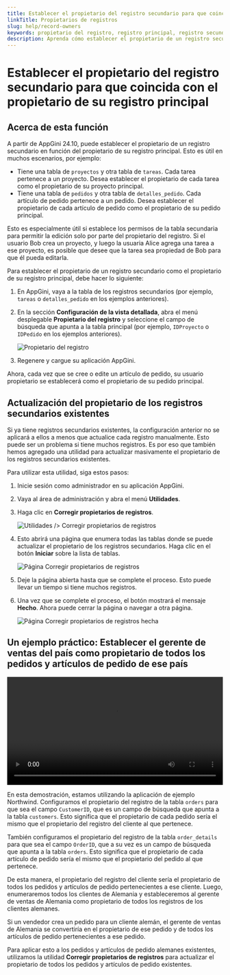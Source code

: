 ```yaml
---
title: Establecer el propietario del registro secundario para que coincida con el propietario de su registro principal
linkTitle: Propietarios de registros
slug: help/record-owners
keywords: propietario del registro, registro principal, registro secundario, propietario, automático, tabla principal, tabla secundaria, campo de búsqueda, permisos, edición, usuario propietario, Corregir propietarios de registros, utilidad
description: Aprenda cómo establecer el propietario de un registro secundario para que coincida con el propietario de su registro principal en AppGini, y cómo actualizar el propietario de los registros secundarios existentes.
---
```


# Establecer el propietario del registro secundario para que coincida con el propietario de su registro principal

## Acerca de esta función

A partir de AppGini 24.10, puede establecer el propietario de un registro secundario en función del propietario de su registro principal. Esto es útil en muchos escenarios, por ejemplo:

*   Tiene una tabla de `proyectos` y otra tabla de `tareas`. Cada tarea pertenece a un proyecto. Desea establecer el propietario de cada tarea como el propietario de su proyecto principal.
*   Tiene una tabla de `pedidos` y otra tabla de `detalles_pedido`. Cada artículo de pedido pertenece a un pedido. Desea establecer el propietario de cada artículo de pedido como el propietario de su pedido principal.

Esto es especialmente útil si establece los permisos de la tabla secundaria para permitir la edición solo por parte del propietario del registro. Si el usuario Bob crea un proyecto, y luego la usuaria Alice agrega una tarea a ese proyecto, es posible que desee que la tarea sea propiedad de Bob para que él pueda editarla.

Para establecer el propietario de un registro secundario como el propietario de su registro principal, debe hacer lo siguiente:

1.  En AppGini, vaya a la tabla de los registros secundarios (por ejemplo, `tareas` o `detalles_pedido` en los ejemplos anteriores).

2.  En la sección **Configuración de la vista detallada**, abra el menú desplegable **Propietario del registro** y seleccione el campo de búsqueda que apunta a la tabla principal (por ejemplo, `IDProyecto` o `IDPedido` en los ejemplos anteriores).

    ![Propietario del registro](https://cdn.bigprof.com/images/setting-child-record-owner.png)

3.  Regenere y cargue su aplicación AppGini.

Ahora, cada vez que se cree o edite un artículo de pedido, su usuario propietario se establecerá como el propietario de su pedido principal.

## Actualización del propietario de los registros secundarios existentes

Si ya tiene registros secundarios existentes, la configuración anterior no se aplicará a ellos a menos que actualice cada registro manualmente. Esto puede ser un problema si tiene muchos registros. Es por eso que también hemos agregado una utilidad para actualizar masivamente el propietario de los registros secundarios existentes.

Para utilizar esta utilidad, siga estos pasos:

1.  Inicie sesión como administrador en su aplicación AppGini.

2.  Vaya al área de administración y abra el menú **Utilidades**.

3.  Haga clic en **Corregir propietarios de registros**.

    ![Utilidades /> Corregir propietarios de registros](https://cdn.bigprof.com/images/utilties-fix-record-owners.png)

4.  Esto abrirá una página que enumera todas las tablas donde se puede actualizar el propietario de los registros secundarios. Haga clic en el botón **Iniciar** sobre la lista de tablas.

    ![Página Corregir propietarios de registros](https://cdn.bigprof.com/images/admin-area-fix-record-owners-page.png)

5.  Deje la página abierta hasta que se complete el proceso. Esto puede llevar un tiempo si tiene muchos registros.

6.  Una vez que se complete el proceso, el botón mostrará el mensaje **Hecho**. Ahora puede cerrar la página o navegar a otra página.

    ![Página Corregir propietarios de registros hecha](https://cdn.bigprof.com/images/admin-area-fix-record-owners-page-done.png)

## Un ejemplo práctico: Establecer el gerente de ventas del país como propietario de todos los pedidos y artículos de pedido de ese país

<video style="width: 100%; height: auto;" controls>
<source src="https://cdn.bigprof.com/screencasts/setting-automatic-record-owners-based-on-parent-table.mp4" type="video/mp4">
<a href="https://cdn.bigprof.com/screencasts/setting-automatic-record-owners-based-on-parent-table.mp4">Ver el vídeo de demostración</a>
</video>

En esta demostración, estamos utilizando la aplicación de ejemplo Northwind. Configuramos el propietario del registro de la tabla `orders` para que sea el campo `CustomerID`, que es un campo de búsqueda que apunta a la tabla `customers`. Esto significa que el propietario de cada pedido sería el mismo que el propietario del registro del cliente al que pertenece.

También configuramos el propietario del registro de la tabla `order_details` para que sea el campo `OrderID`, que a su vez es un campo de búsqueda que apunta a la tabla `orders`. Esto significa que el propietario de cada artículo de pedido sería el mismo que el propietario del pedido al que pertenece.

De esta manera, el propietario del registro del cliente sería el propietario de todos los pedidos y artículos de pedido pertenecientes a ese cliente. Luego, enumeraremos todos los clientes de Alemania y estableceremos al gerente de ventas de Alemania como propietario de todos los registros de los clientes alemanes.

Si un vendedor crea un pedido para un cliente alemán, el gerente de ventas de Alemania se convertiría en el propietario de ese pedido y de todos los artículos de pedido pertenecientes a ese pedido.

Para aplicar esto a los pedidos y artículos de pedido alemanes existentes, utilizamos la utilidad **Corregir propietarios de registros** para actualizar el propietario de todos los pedidos y artículos de pedido existentes.

